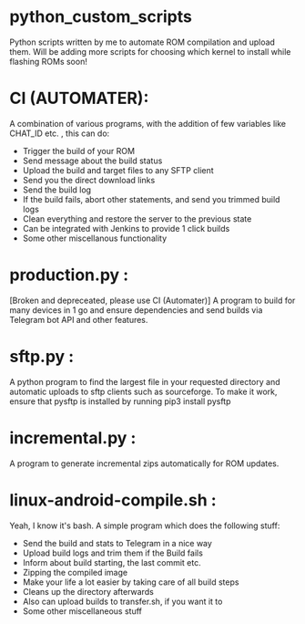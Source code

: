 # python_custom_scripts
Python scripts written by me to automate ROM compilation and upload them. Will be adding more scripts for choosing which kernel to install while flashing ROMs soon!  

# CI (AUTOMATER):
A combination of various programs, with the addition of few variables like CHAT_ID etc. , this can do:

- Trigger the build of your ROM
- Send message about the build status
- Upload the build and target files to any SFTP client
- Send you the direct download links 
- Send the build log
- If the build fails, abort other statements, and send you trimmed build logs
- Clean everything and restore the server to the previous state
- Can be integrated with Jenkins to provide 1 click builds
- Some other miscellanous functionality


# production.py :
[Broken and depreceated, please use CI (Automater)] 
A program to build for many devices in 1 go and ensure dependencies and send builds via Telegram bot API and other features. 

# sftp.py :
A python program to find the largest file in your requested directory and automatic uploads to sftp clients such as sourceforge. 
To make it work, ensure that pysftp is installed by running pip3 install pysftp

# incremental.py :
A program to generate incremental zips automatically for ROM updates. 

# linux-android-compile.sh :

Yeah, I know it's bash. A simple program which does the following stuff:

- Send the build and stats to Telegram in a nice way
- Upload build logs and trim them if the Build fails
- Inform about build starting, the last commit etc.
- Zipping the compiled image 
- Make your life a lot easier by taking care of all build steps
- Cleans up the directory afterwards
- Also can upload builds to transfer.sh, if you want it to
- Some other miscellaneous stuff
